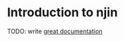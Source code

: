 # Introduction to njin

TODO: write [great documentation](http://jacobian.org/writing/what-to-write/)
